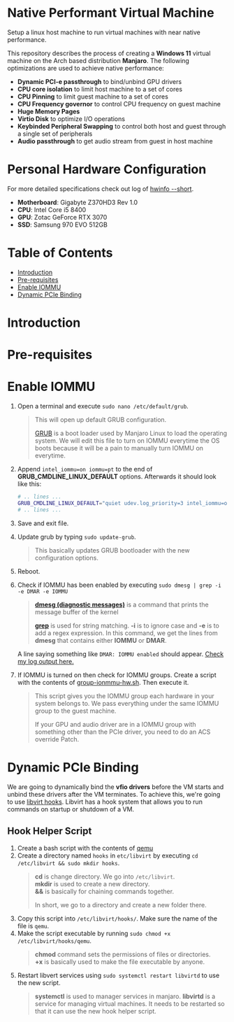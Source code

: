 # Native Performant Virtual Machine
Setup a linux host machine to run virtual machines with near native performance. 

This repository describes the process of creating a **Windows 11** virtual machine on the Arch based distribution **Manjaro**. The following optimizations are used to achieve native performance:
* **Dynamic PCI-e passthrough** to bind/unbind GPU drivers
* **CPU core isolation** to limit host machine to a set of cores
* **CPU Pinning** to limit guest machine to a set of cores
* **CPU Frequency governor** to control CPU frequency on guest machine
* **Huge Memory Pages**
* **Virtio Disk** to optimize I/O operations
* **Keybinded Peripheral Swapping** to control both host and guest through a single set of peripherals
* **Audio passthrough** to get audio stream from guest in host machine

# Personal Hardware Configuration
For more detailed specifications check out log of [hwinfo --short](logs/pc-configuration.txt).
* **Motherboard**: Gigabyte Z370HD3 Rev 1.0
* **CPU**: Intel Core i5 8400
* **GPU**: Zotac GeForce RTX 3070
* **SSD**: Samsung 970 EVO 512GB

# Table of Contents
* [Introduction](#introduction)
* [Pre-requisites](#pre-requisites)
* [Enable IOMMU](#enable-iommu)
* [Dynamic PCIe Binding](#dynamic-pcie-binding)

# Introduction

# Pre-requisites

# Enable IOMMU
1. Open a terminal and execute `sudo nano /etc/default/grub`. 
    > This will open up default GRUB configuration. 
    > 
    > [GRUB](https://itsfoss.com/what-is-grub/) is a boot loader used by Manjaro Linux to load the operating system. We will edit this file to turn on IOMMU everytime the OS boots because it will be a pain to manually turn IOMMU on everytime.

2. Append `intel_iommu=on iommu=pt` to the end of **GRUB_CMDLINE_LINUX_DEFAULT** options. Afterwards it should look like this:
    ```bash
    # .. lines ...
    GRUB_CMDLINE_LINUX_DEFAULT="quiet udev.log_priority=3 intel_iommu=on iommu=pt"
    # .. lines ...
    ```

3. Save and exit file.

4. Update grub by typing `sudo update-grub`. 
    > This basically updates GRUB bootloader with the new configuration options.

5. Reboot.

6. Check if IOMMU has been enabled by executing `sudo dmesg | grep -i -e DMAR -e IOMMU`
    > **[dmesg (diagnostic messages)](https://en.wikipedia.org/wiki/Dmesg)** is a command that prints the message buffer of the kernel
    > 
    > **[grep](https://www.geeksforgeeks.org/grep-command-in-unixlinux/)** is used for string matching. **-i** is to ignore case and **-e** is to add a regex expression. In this command, we get the lines from **dmesg** that contains either **IOMMU** or **DMAR**.

    A line saying something like `DMAR: IOMMU enabled` should appear. [Check my log output here.](logs/dmesg-log.txt)

7. If IOMMU is turned on then check for IOMMU groups. Create a script with the contents of [group-ionmmu-hw.sh](scripts/group-iommu-hw.sh). Then execute it.
    > This script gives you the IOMMU group each hardware in your system belongs to. We pass everything under the same IOMMU group to the guest machine.
    > 
    > If your GPU and audio driver are in a IOMMU group with something other than the PCIe driver, you need to do an ACS override Patch.

# Dynamic PCIe Binding
We are going to dynamically bind the **vfio drivers** before the VM starts and unbind these drivers after the VM terminates. To achieve this, we're going to use [libvirt hooks](https://libvirt.org/hooks.html). Libvirt has a hook system that allows you to run commands on startup or shutdown of a VM.

## Hook Helper Script
1. Create a bash script with the contents of [qemu](scripts/qemu.sh)
2. Create a directory named `hooks` in `etc/libvirt` by executing `cd /etc/libvirt && sudo mkdir hooks`.
    > **cd** is change directory. We go into `/etc/libvirt`.  
    > **mkdir** is used to create a new directory.  
    > **&&** is basically for chaining commands together.
    >
    > In short, we go to a directory and create a new folder there.
3. Copy this script into `/etc/libvirt/hooks/`. Make sure the name of the file is `qemu`.
4. Make the script executable by running `sudo chmod +x /etc/libvirt/hooks/qemu`.
    > **chmod** command sets the permissions of files or directories.  
    > **+x** is basically used to make the file executable by anyone.
5. Restart libvert services using `sudo systemctl restart libvirtd` to use the new script.
    > **systemctl** is used to manager services in manjaro. **libvirtd** is a service for managing virtual machines. It needs to be restarted so that it can use the new hook helper script.
